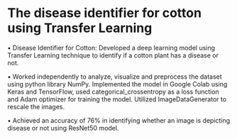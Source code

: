 # The disease identifier for cotton using Transfer Learning 

• Disease Identifier for Cotton: Developed a deep learning model using Transfer Learning technique to identify if a cotton plant has a disease or not.

• Worked independently to analyze, visualize and preprocess the dataset using python library NumPy. Implemented the model in Google Colab using Keras and TensorFlow, used categorical_crossentropy as a loss function and Adam optimizer for training the model. Utilized ImageDataGenerator to rescale the images. 

• Achieved an accuracy of 76% in identifying whether an image is depicting disease or not using ResNet50 model. 
